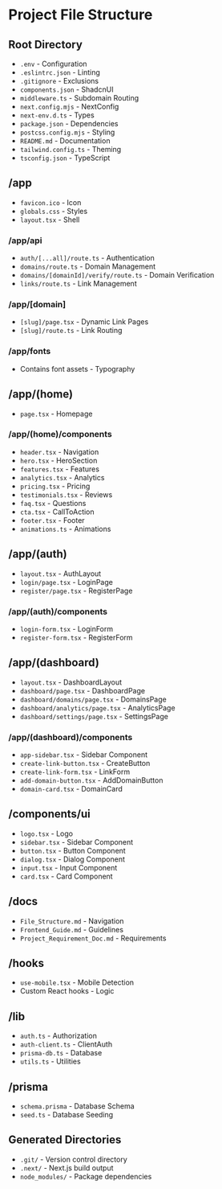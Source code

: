 # Project File Structure

## Root Directory
- `.env` - Configuration
- `.eslintrc.json` - Linting
- `.gitignore` - Exclusions
- `components.json` - ShadcnUI
- `middleware.ts` - Subdomain Routing
- `next.config.mjs` - NextConfig
- `next-env.d.ts` - Types
- `package.json` - Dependencies
- `postcss.config.mjs` - Styling
- `README.md` - Documentation
- `tailwind.config.ts` - Theming
- `tsconfig.json` - TypeScript

## /app
- `favicon.ico` - Icon
- `globals.css` - Styles
- `layout.tsx` - Shell

### /app/api
- `auth/[...all]/route.ts` - Authentication
- `domains/route.ts` - Domain Management
- `domains/[domainId]/verify/route.ts` - Domain Verification
- `links/route.ts` - Link Management

### /app/[domain]
- `[slug]/page.tsx` - Dynamic Link Pages
- `[slug]/route.ts` - Link Routing

### /app/fonts
- Contains font assets - Typography

## /app/(home)
- `page.tsx` - Homepage

### /app/(home)/components
- `header.tsx` - Navigation
- `hero.tsx` - HeroSection
- `features.tsx` - Features
- `analytics.tsx` - Analytics
- `pricing.tsx` - Pricing
- `testimonials.tsx` - Reviews
- `faq.tsx` - Questions
- `cta.tsx` - CallToAction
- `footer.tsx` - Footer
- `animations.ts` - Animations

## /app/(auth)
- `layout.tsx` - AuthLayout
- `login/page.tsx` - LoginPage
- `register/page.tsx` - RegisterPage

### /app/(auth)/components
- `login-form.tsx` - LoginForm
- `register-form.tsx` - RegisterForm

## /app/(dashboard)
- `layout.tsx` - DashboardLayout
- `dashboard/page.tsx` - DashboardPage
- `dashboard/domains/page.tsx` - DomainsPage
- `dashboard/analytics/page.tsx` - AnalyticsPage
- `dashboard/settings/page.tsx` - SettingsPage

### /app/(dashboard)/components
- `app-sidebar.tsx` - Sidebar Component
- `create-link-button.tsx` - CreateButton
- `create-link-form.tsx` - LinkForm
- `add-domain-button.tsx` - AddDomainButton
- `domain-card.tsx` - DomainCard

## /components/ui
- `logo.tsx` - Logo
- `sidebar.tsx` - Sidebar Component
- `button.tsx` - Button Component
- `dialog.tsx` - Dialog Component
- `input.tsx` - Input Component
- `card.tsx` - Card Component

## /docs
- `File_Structure.md` - Navigation
- `Frontend_Guide.md` - Guidelines
- `Project_Requirement_Doc.md` - Requirements

## /hooks
- `use-mobile.tsx` - Mobile Detection
- Custom React hooks - Logic

## /lib
- `auth.ts` - Authorization
- `auth-client.ts` - ClientAuth
- `prisma-db.ts` - Database
- `utils.ts` - Utilities

## /prisma
- `schema.prisma` - Database Schema
- `seed.ts` - Database Seeding

## Generated Directories
- `.git/` - Version control directory
- `.next/` - Next.js build output
- `node_modules/` - Package dependencies

